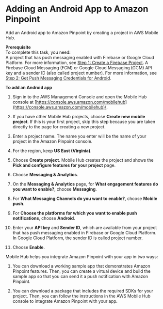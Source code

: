 # Adding an Android App to Amazon Pinpoint<a name="getting-started-android-mobilehub"></a>

Add an Android app to Amazon Pinpoint by creating a project in AWS Mobile Hub\.

**Prerequisite**  
To complete this task, you need:  
A project that has push messaging enabled with Firebase or Google Cloud Platform\. For more information, see [Step 1: Create a Firebase Project](mobile-push-android-cloud-messaging-project.md)\.
A Firebase Cloud Messaging \(FCM\) or Google Cloud Messaging \(GCM\) API key and a sender ID \(also called project number\)\. For more information, see [Step 2: Get Push Messaging Credentials for Android](mobile-push-android-creds.md)\.

**To add an Android app**

1. Sign in to the AWS Management Console and open the Mobile Hub console at [https://console.aws.amazon.com/mobilehub](https://console.aws.amazon.com/mobilehub)\.

1. If you have other Mobile Hub projects, choose **Create new mobile project**\. If this is your first project, skip this step because you are taken directly to the page for creating a new project\.

1. Enter a project name\. The name you enter will be the name of your project in the Amazon Pinpoint console\. 

1. For the region, keep **US East \(Virginia\)**\. 

1. Choose **Create project**\. Mobile Hub creates the project and shows the **Pick and configure features for your project** page\.

1. Choose **Messaging & Analytics**\.

1. On the **Messaging & Analytics** page, for **What engagement features do you want to enable?**, choose **Messaging**\.

1. For **What Messaging Channels do you want to enable?**, choose **Mobile push**\.

1. For **Choose the platforms for which you want to enable push notifications**, choose **Android**\.

1. Enter your **API key** and **Sender ID**, which are available from your project that has push messaging enabled in Firebase or Google Cloud Platform\. In Google Cloud Platform, the sender ID is called project number\.

1. Choose **Enable**\.

Mobile Hub helps you integrate Amazon Pinpoint with your app in two ways:

1. You can download a working sample app that demonstrates Amazon Pinpoint features\. Then, you can create a virtual device and build the sample app so that you can send it a push notification with Amazon Pinpoint\.

1. You can download a package that includes the required SDKs for your project\. Then, you can follow the instructions in the AWS Mobile Hub console to integrate Amazon Pinpoint with your app\.
